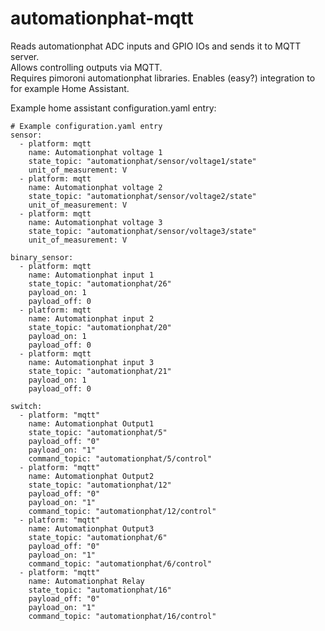 # automationphat-mqtt
Reads automationphat ADC inputs and GPIO IOs and sends it to MQTT server.  
Allows controlling outputs via MQTT.  
Requires pimoroni automationphat libraries.
Enables (easy?) integration to for example Home Assistant.  

Example home assistant configuration.yaml entry:
```
# Example configuration.yaml entry
sensor:
  - platform: mqtt
    name: Automationphat voltage 1
    state_topic: "automationphat/sensor/voltage1/state"
    unit_of_measurement: V
  - platform: mqtt
    name: Automationphat voltage 2
    state_topic: "automationphat/sensor/voltage2/state"
    unit_of_measurement: V
  - platform: mqtt
    name: Automationphat voltage 3
    state_topic: "automationphat/sensor/voltage3/state"
    unit_of_measurement: V

binary_sensor:
  - platform: mqtt
    name: Automationphat input 1
    state_topic: "automationphat/26"
    payload_on: 1
    payload_off: 0
  - platform: mqtt
    name: Automationphat input 2
    state_topic: "automationphat/20"
    payload_on: 1
    payload_off: 0
  - platform: mqtt
    name: Automationphat input 3
    state_topic: "automationphat/21"
    payload_on: 1
    payload_off: 0

switch:
  - platform: "mqtt"
    name: Automationphat Output1
    state_topic: "automationphat/5"
    payload_off: "0"
    payload_on: "1"
    command_topic: "automationphat/5/control"
  - platform: "mqtt"
    name: Automationphat Output2
    state_topic: "automationphat/12"
    payload_off: "0"
    payload_on: "1"
    command_topic: "automationphat/12/control"
  - platform: "mqtt"
    name: Automationphat Output3
    state_topic: "automationphat/6"
    payload_off: "0"
    payload_on: "1"
    command_topic: "automationphat/6/control"
  - platform: "mqtt"
    name: Automationphat Relay
    state_topic: "automationphat/16"
    payload_off: "0"
    payload_on: "1"
    command_topic: "automationphat/16/control"
```
